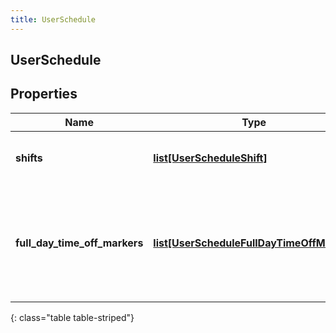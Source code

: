 ```yaml
---
title: UserSchedule
---
```

## UserSchedule

## Properties

|Name | Type | Description | Notes|
|------------ | ------------- | ------------- | -------------|
| **shifts** | [**list[UserScheduleShift]**](UserScheduleShift.html) | The shifts that belong to this schedule | [optional] |
| **full_day_time_off_markers** | [**list[UserScheduleFullDayTimeOffMarker]**](UserScheduleFullDayTimeOffMarker.html) | Markers to indicate a full day time off request, relative to the management unit time zone | [optional] |
{: class="table table-striped"}


